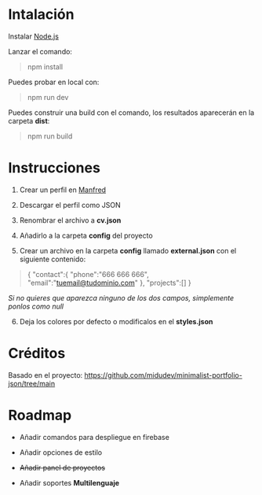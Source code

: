 # Intalación

Instalar [Node.js](https://nodejs.org/en)

Lanzar el comando:

> npm install

Puedes probar en local con:

> npm run dev

Puedes construir una build con el comando, los resultados aparecerán en la carpeta **dist**:

> npm run build

# Instrucciones

1. Crear un perfil en [Manfred](https://www.getmanfred.com/)

2. Descargar el perfil como JSON

3. Renombrar el archivo a **cv.json**

4. Añadirlo a la carpeta **config** del proyecto

5. Crear un archivo en la carpeta **config** llamado **external.json** con el siguiente contenido:

> {
> "contact":{
> "phone":"666 666 666",
> "email":"tuemail@tudominio.com"
> },
> "projects":[]
> }

_Si no quieres que aparezca ninguno de los dos campos, simplemente ponlos como null_

6. Deja los colores por defecto o modificalos en el **styles.json**

# Créditos

Basado en el proyecto: https://github.com/midudev/minimalist-portfolio-json/tree/main

# Roadmap

- Añadir comandos para despliegue en firebase

- Añadir opciones de estilo

- ~~Añadir panel de proyectos~~

- Añadir soportes **Multilenguaje**
